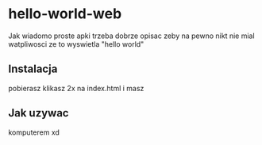 # hello-world-web
Jak wiadomo proste apki trzeba dobrze opisac zeby na pewno 
nikt nie mial watpliwosci ze to wyswietla "hello world"
## Instalacja
pobierasz
klikasz 2x na index.html i masz
## Jak uzywac
komputerem xd
